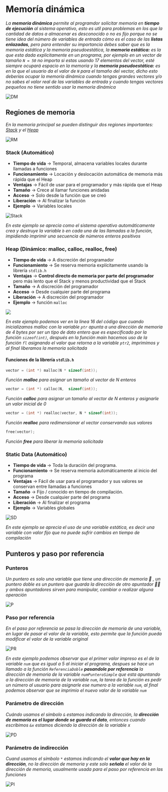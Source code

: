 # Memoría dinámica

_La **memoria dinámica** permite al programdor solicitar memoria en **tiempo de ejecución** al sistema operativo, esto es util para problemas en los que la cantidad de datos a almacenar es desconocido o no es fijo porque no se tiene idea del número de variables de entrada cómo es el caso de las **listas enlazadas**, pero para entender su importancia debes saber que es la memoria estática y la memoria pseudoestática, la **memoria estática:** es la que esta dada explicitamente en un programa, por ejemplo en un vector de tamaño `N = 50` no importa si estas usando 17 elementos del vector, esté siempre ocupará espacio en la memoria y la **memoria pseudoestática:** es en la que el usuario da el valor de `N` para el tamaño del vector, dicho esto deberías ocupar la memoría dinámica cuando tengas grandes vectores y/o no sabes el valor real de las variables de entrada y cuando tengas vectores pequeños no tiene sentido usar la memoria dinámica_

![DM](/00.-Sources/Images/DM.png)

## Regiones de memoria
_En la memoria principal se pueden distinguir dos regiones importantes: [Stack](#stack-automático) y el [Heap](#heap-dinámico-malloc-calloc-realloc-free)_

![RM](/00.-Sources/Images/RM.png)

### Stack (Automático)

- **Tiempo de vida** → Temporal, almacena variables locales durante llamadas a funciones
- **Funcionamiento** → Locación y deslocación automática de memoria más rápida que el Heap
- **Ventajas** → Fácil de usar para el programador y más rápida que el Heap
- **Tamaño** → Crece al llamar funciones anidadas
- **Acceso** → Solo desde la función que se creó
- **Liberación** → Al finalizar la función
- **Ejemplo** → Variables locales

![Stack](/00.-Sources/Images/Stack.png)

_En este ejemplo se aprecia como el sistema operativo automáticamente crea y destruye la variable `b` en cada una de las llamadas a la función, impidiendo imprimir una secuencia de números enteros positivos_


### Heap (Dinámico: malloc, calloc, realloc, free)	

- **Tiempo de vida** → A discreción del programador
- **Funcionamiento** → Se reserva memoria explícitamente usando la librería `stdlib.h`
- **Ventajas** → **Control directo de memoria por parte del programador** pero más lento que el Stack y menos productividad que el Stack
- **Tamaño** → A discreción del programador
- **Acceso** → Desde cualquier parte del programa
- **Liberación** → A discreción del programador
- **Ejemplo** → función `malloc`

![](/00.-Sources/Images/Heap.png)

_En este ejemplo podemos ver en la linea 16 del código que cuando inicializamos malloc con la variable `ptr` apunta a una dirección de memoria de 4 bytes por ser un tipo de dato entero que es especificado por la función `sizeof(int)`, después en la función main hacemos uso de la función `fl` asignando el valor que retorna a la variable `ptr2`, imprimimos y al final liberamos la memoria solicitada_

#### Funciones de la librería `stdlib.h`

```C
vector = (int *) malloc(N * sizeof(int)); 
```
_Función **malloc** para asignar un tamaño al vector de N enteros_

```C
vector = (int *) calloc(N,  sizeof(int)); 
```
_Función **calloc** para asignar un tamaño al vector de N enteros y asignarle un valor inicial de 0_

```C
vector = (int *) realloc(vector, N * sizeof(int)); 
```
_Función **realloc** para redimensionar el vector conservando sus valores_

```C
free(vector);
```
_Función **free** para liberar la memoria solicitada_



### Static Data (Automático)

- **Tiempo de vida** → Toda la duración del programa.
- **Funcionamiento** → Se reserva memoria automáticamente al inicio del programa
- **Ventajas** → Fácil de usar para el programador y sus valores se conservan entre llamadas a funciones
- **Tamaño** → Fijo / conocido en tiempo de compilación.
- **Acceso** → Desde cualquier parte del programa
- **Liberación** → Al finalizar el programa
- **Ejemplo** → Variables globales

![SD](/00.-Sources/Images/SD.png)

_En este ejemplo se aprecia el uso de una variable estática, es decir una variable con valor fijo que no puede sufrir cambios en tiempo de compilación_

## Punteros y paso por referencia

### Punteros

_Un puntero es solo una variable que tiene una dirección de memoria 🎈 , un puntero doble es un puntero que guarda la dirección de otro apuntador 🎈🎈 y ambos apuntadores sirven para manipular, cambiar o realizar alguna operación_

![P](/00.-Sources/Images/Ptr.png)

### Paso por referencia

_En el paso por referencia se pasa la dirección de memoria de una variable, en lugar de pasar el valor de la variable, esto permite que la función pueda modificar el valor de la variable original_

![PR](/00.-Sources/Images/PR.png)

_En este ejemplo podemos observar que el primer valor impreso es el de la variable `num` que es igual a 5 al iniciar el programa, despues se hace un llamado a la función `ReferenciaDoble` **pasandole por referencia** la dirección de memoria de la variable `numPunteroSimple` que esta apuntando a la dirección de memoria de la variable `num`, la tarea de la función es pedir un número al usuario para asignarle ese numero a la variable `num`, al final podemos observar que se imprimio el nuevo valor de la variable `num`_

### Parámetro de dirección

_Cuándo usamos el símbolo `&` estamos indicando la dirección, la **dirección de memoria es el lugar donde se guarda el dato**, entonces cuando escribimos `&x` estamos diciendo la dirección de la variable x_

![PD](/00.-Sources/Images/PD.png)

### Parámetro de indirección

_Cuand usamos el símbolo `*` estamos indicando el **valor que hay en la dirección**, no la dirección de memoria y este solo **señala** el valor de la dirección de memoria, usualmente usada para el paso por referencia en las funciones_

![PI](/00.-Sources/Images/PI1.png)


